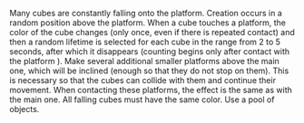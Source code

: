 Many cubes are constantly falling onto the platform.
Creation occurs in a random position above the platform.
When a cube touches a platform, the color of the cube changes (only once, even if there is repeated contact) and then a random lifetime is selected for each cube in the range from 2 to 5 seconds, after which it disappears (counting begins only after contact with the platform ).
Make several additional smaller platforms above the main one, which will be inclined (enough so that they do not stop on them). This is necessary so that the cubes can collide with them and continue their movement. When contacting these platforms, the effect is the same as with the main one.
All falling cubes must have the same color.
Use a pool of objects.
